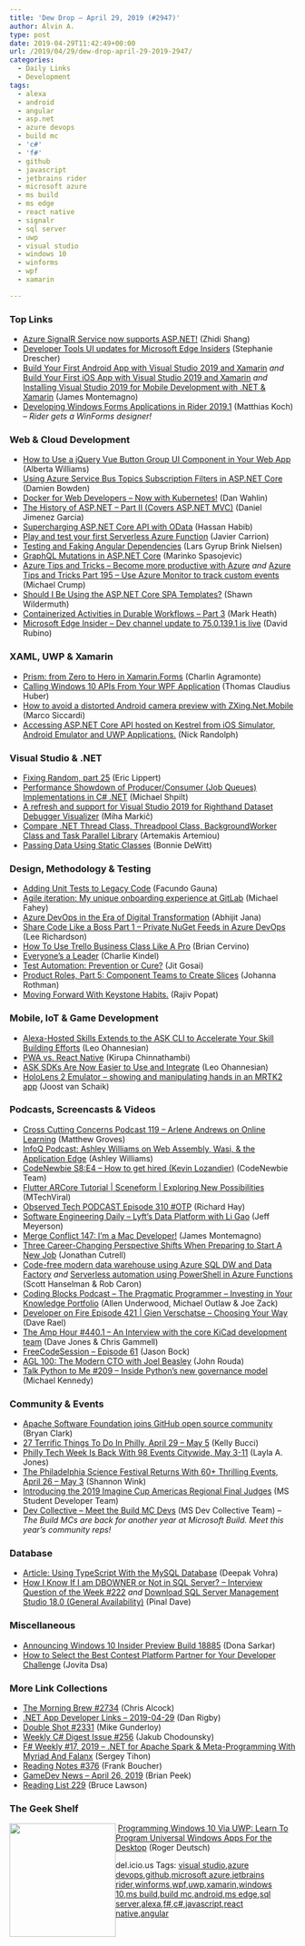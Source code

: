```yaml
---
title: 'Dew Drop – April 29, 2019 (#2947)'
author: Alvin A.
type: post
date: 2019-04-29T11:42:49+00:00
url: /2019/04/29/dew-drop-april-29-2019-2947/
categories:
  - Daily Links
  - Development
tags:
  - alexa
  - android
  - angular
  - asp.net
  - azure devops
  - build mc
  - 'c#'
  - 'f#'
  - github
  - javascript
  - jetbrains rider
  - microsoft azure
  - ms build
  - ms edge
  - react native
  - signalr
  - sql server
  - uwp
  - visual studio
  - windows 10
  - winforms
  - wpf
  - xamarin

---
```

### <a name="top"></a>Top Links

  * <a href="https://devblogs.microsoft.com/aspnet/azure-signalr-service-now-supports-asp-net/" target="_blank" rel="noopener noreferrer">Azure SignalR Service now supports ASP.NET!</a> (Zhidi Shang)
  * <a href="https://blogs.windows.com/msedgedev/2019/04/26/edge-insiders-devtools-chromium-dark-theme/?WT.mc_id=DX_MVP4025064" target="_blank" rel="noopener noreferrer">Developer Tools UI updates for Microsoft Edge Insiders</a> (Stephanie Drescher)
  * <a href="http://www.youtube.com/watch?v=I0D3JIYFljE" target="_blank" rel="noopener noreferrer">Build Your First Android App with Visual Studio 2019 and Xamarin</a> _and_ <a href="http://www.youtube.com/watch?v=Ld7Ds5qAwGQ" target="_blank" rel="noopener noreferrer">Build Your First iOS App with Visual Studio 2019 and Xamarin</a> _and_ <a href="http://www.youtube.com/watch?v=zHX0bNNJy-c" target="_blank" rel="noopener noreferrer">Installing Visual Studio 2019 for Mobile Development with .NET & Xamarin</a> (James Montemagno)
  * <a href="https://blog.jetbrains.com/dotnet/2019/04/26/developing-windows-forms-applications-rider-2019-1/" target="_blank" rel="noopener noreferrer">Developing Windows Forms Applications in Rider 2019.1</a> (Matthias Koch) _&#8211; Rider gets a WinForms designer!_

### <a name="web"></a>Web & Cloud Development

  * <a href="https://tracking.feedpress.it/link/11968/11298513" target="_blank" rel="noopener noreferrer">How to Use a jQuery Vue Button Group UI Component in Your Web App</a> (Alberta Williams)
  * <a href="https://damienbod.com/2019/04/27/using-azure-service-bus-topics-subscription-filters-in-asp-net-core/" target="_blank" rel="noopener noreferrer">Using Azure Service Bus Topics Subscription Filters in ASP.NET Core</a> (Damien Bowden)
  * <a href="https://blog.codewithdan.com/docker-for-web-developers-now-with-kubernetes/" target="_blank" rel="noopener noreferrer">Docker for Web Developers – Now with Kubernetes!</a> (Dan Wahlin)
  * <a href="http://feedproxy.google.com/~r/netCurryRecentArticles/~3/REWfedUaDhc/ShowArticle.aspx" target="_blank" rel="noopener noreferrer">The History of ASP.NET – Part II (Covers ASP.NET MVC)</a> (Daniel Jimenez Garcia)
  * <a href="https://devblogs.microsoft.com/odata/supercharging-asp-net-core-api-with-odata/" target="_blank" rel="noopener noreferrer">Supercharging ASP.NET Core API with OData</a> (Hassan Habib)
  * <a href="https://www.codeproject.com/Articles/3773982/Play-and-test-your-first-Serverless-Azure-Function" target="_blank" rel="noopener noreferrer">Play and test your first Serverless Azure Function</a> (Javier Carrion)
  * <a href="https://blog.angularindepth.com/testing-and-faking-angular-dependencies-886495057121?source=rss----e5ed704095b---4" target="_blank" rel="noopener noreferrer">Testing and Faking Angular Dependencies</a> (Lars Gyrup Brink Nielsen)
  * <a href="https://code-maze.com/graphql-mutations/" target="_blank" rel="noopener noreferrer">GraphQL Mutations in ASP.NET Core</a> (Marinko Spasojevic)
  * <a href="https://azure.microsoft.com/blog/azure-tips-and-tricks-become-more-productive-with-azure/" target="_blank" rel="noopener noreferrer">Azure Tips and Tricks &#8211; Become more productive with Azure</a> _and_ <a href="https://www.michaelcrump.net/azure-tips-and-tricks195/" target="_blank" rel="noopener noreferrer">Azure Tips and Tricks Part 195 &#8211; Use Azure Monitor to track custom events</a> (Michael Crump)
  * <a href="https://wildermuth.com/2019/04/28/Should-I-Be-Using-the-ASP-NET-Core-SPA-Templates" target="_blank" rel="noopener noreferrer">Should I Be Using the ASP.NET Core SPA Templates?</a> (Shawn Wildermuth)
  * <a href="https://markheath.net/post/serverless-containers-durable-workflows-3" target="_blank" rel="noopener noreferrer">Containerized Activities in Durable Workflows &#8211; Part 3</a> (Mark Heath)
  * <a href="https://techcommunity.microsoft.com/t5/Discussions/Dev-channel-update-to-75-0-139-1-is-live/m-p/486346" target="_blank" rel="noopener noreferrer">Microsoft Edge Insider &#8211; Dev channel update to 75.0.139.1 is live</a> (David Rubino)

### <a name="silverlight"></a>XAML, UWP & Xamarin

  * <a href="https://xamgirl.com/prism-from-zero-to-hero-in-xamarin-forms/" target="_blank" rel="noopener noreferrer">Prism: from Zero to Hero in Xamarin.Forms</a> (Charlin Agramonte)
  * <a href="https://www.thomasclaudiushuber.com/2019/04/26/calling-windows-10-apis-from-your-wpf-application/" target="_blank" rel="noopener noreferrer">Calling Windows 10 APIs From Your WPF Application</a> (Thomas Claudius Huber)
  * <a href="https://msicc.net/how-to-avoid-a-distorted-android-camera-preview-with-zxing-net-mobile/" target="_blank" rel="noopener noreferrer">How to avoid a distorted Android camera preview with ZXing.Net.Mobile</a> (Marco Siccardi)
  * <a href="http://feedproxy.google.com/~r/NicksNetTravels/~3/fkGA0BPfNHk/post.aspx" target="_blank" rel="noopener noreferrer">Accessing ASP.NET Core API hosted on Kestrel from iOS Simulator, Android Emulator and UWP Applications.</a> (Nick Randolph)

### <a name="dotnet"></a>Visual Studio & .NET

  * <a href="https://ericlippert.com/2019/04/26/fixing-random-part-25/" target="_blank" rel="noopener noreferrer">Fixing Random, part 25</a> (Eric Lippert)
  * <a href="https://michaelscodingspot.com/performance-of-producer-consumer/" target="_blank" rel="noopener noreferrer">Performance Showdown of Producer/Consumer (Job Queues) Implementations in C# .NET</a> (Michael Shpilt)
  * <a href="http://feedproxy.google.com/~r/RighthandBlogs/~3/LqD4o2JJQ8s/post.aspx" target="_blank" rel="noopener noreferrer">A refresh and support for Visual Studio 2019 for Righthand Dataset Debugger Visualizer</a> (Miha Markič)
  * <a href="http://feedproxy.google.com/~r/MSSQLTips-LatestSqlServerTips/~3/Ow4bPDVH9ds/" target="_blank" rel="noopener noreferrer">Compare .NET Thread Class, Threadpool Class, BackgroundWorker Class and Task Parallel Library</a> (Artemakis Artemiou)
  * <a href="http://geek-goddess-bonnie.blogspot.com/2019/04/passing-data-using-static-classes.html" target="_blank" rel="noopener noreferrer">Passing Data Using Static Classes</a> (Bonnie DeWitt)

### <a name="design"></a>Design, Methodology & Testing

  * <a href="https://www.nebbiatech.com/2019/04/26/adding-unit-tests-to-legacy-code/" target="_blank" rel="noopener noreferrer">Adding Unit Tests to Legacy Code</a> (Facundo Gauna)
  * <a href="https://about.gitlab.com/2019/04/26/agile-iteration-unique-onboarding-experience/" target="_blank" rel="noopener noreferrer">Agile iteration: My unique onboarding experience at GitLab</a> (Michael Fahey)
  * <a href="https://abhijitjana.net/2019/04/28/azure-devops-in-the-era-of-digital-transformation/" target="_blank" rel="noopener noreferrer">Azure DevOps in the Era of Digital Transformation</a> (Abhijit Jana)
  * <a href="http://www.leerichardson.com/2019/04/share-code-like-boss-part-1-private.html" target="_blank" rel="noopener noreferrer">Share Code Like a Boss Part 1 &#8211; Private NuGet Feeds in Azure DevOps</a> (Lee Richardson)
  * <a href="https://blog.trello.com/how-to-use-trello-business-class-like-a-pro" target="_blank" rel="noopener noreferrer">How To Use Trello Business Class Like A Pro</a> (Brian Cervino)
  * <a href="http://feedproxy.google.com/~r/cek/~3/1SVRQT609WI/" target="_blank" rel="noopener noreferrer">Everyone’s a Leader</a> (Charlie Kindel)
  * <a href="https://www.infoq.com/articles/test-automation-prevention-cure?utm_campaign=infoq_content&utm_source=infoq&utm_medium=feed&utm_term=global" target="_blank" rel="noopener noreferrer">Test Automation: Prevention or Cure?</a> (Jit Gosai)
  * <a href="http://feedproxy.google.com/~r/ManagingProductDevelopment/~3/B7Ew0yQm3mw/" target="_blank" rel="noopener noreferrer">Product Roles, Part 5: Component Teams to Create Slices</a> (Johanna Rothman)
  * <a href="https://www.thousandtyone.com/blog/MovingForwardWithKeystoneHabits.aspx" target="_blank" rel="noopener noreferrer">Moving Forward With Keystone Habits.</a> (Rajiv Popat)

### <a name="mobile"></a>Mobile, IoT & Game Development

  * <a href="https://developer.amazon.com:443/blogs/alexa/post/b9f927e2-2fd4-4e02-8600-0285eb4a2b95/alexa-hosted-skills-extends-to-the-ask-cli-to-accelerate-your-skill-building-efforts" target="_blank" rel="noopener noreferrer">Alexa-Hosted Skills Extends to the ASK CLI to Accelerate Your Skill Building Efforts</a> (Leo Ohannesian)
  * <a href="https://www.kirupa.com/apps/pwa_vs_react_native.htm" target="_blank" rel="noopener noreferrer">PWA vs. React Native</a> (Kirupa Chinnathambi)
  * <a href="https://developer.amazon.com/blogs/alexa/post/ee8a8ee4-6a9f-45d7-8205-05222701a5b4/ask-sdks-are-now-easier-to-use-and-integrate" target="_blank" rel="noopener noreferrer">ASK SDKs Are Now Easier to Use and Integrate</a> (Leo Ohannesian)
  * <a href="http://feedproxy.google.com/~r/blogspot/dotnetbyexample/~3/AuOf2YpbY_U/hololens-2-emulator-showing-and.html" target="_blank" rel="noopener noreferrer">HoloLens 2 Emulator &#8211; showing and manipulating hands in an MRTK2 app</a> (Joost van Schaik)

### <a name="podcasts"></a>Podcasts, Screencasts & Videos

  * <a href="http://feedproxy.google.com/~r/CrossCuttingConcerns/~3/Ef6b0ODfX8g/Podcast-119-Arlene-Andrews-Online-Learning" target="_blank" rel="noopener noreferrer">Cross Cutting Concerns Podcast 119 &#8211; Arlene Andrews on Online Learning</a> (Matthew Groves)
  * <a href="https://www.infoq.com/podcasts/ashley-williams-web-assembly?utm_campaign=infoq_content&utm_source=infoq&utm_medium=feed&utm_term=global" target="_blank" rel="noopener noreferrer">InfoQ Podcast: Ashley Williams on Web Assembly, Wasi, & the Application Edge</a> (Ashley Williams)
  * <a href="https://www.codenewbie.org/podcast/how-to-get-hired" target="_blank" rel="noopener noreferrer">CodeNewbie S8:E4 &#8211; How to get hired (Kevin Lozandier)</a> (CodeNewbie Team)
  * <a href="http://www.youtube.com/watch?v=Gf-Qu29RLUo" target="_blank" rel="noopener noreferrer">Flutter ARCore Tutorial | Sceneform | Exploring New Possibilities</a> (MTechViral)
  * <a href="https://www.windowsobserver.com/2019/04/28/observed-tech-podcast-episode-310-otp/" target="_blank" rel="noopener noreferrer">Observed Tech PODCAST Episode 310 #OTP</a> (Richard Hay)
  * <a href="https://softwareengineeringdaily.com/2019/04/29/lyfts-data-platform-with-li-gao/" target="_blank" rel="noopener noreferrer">Software Engineering Daily &#8211; Lyft’s Data Platform with Li Gao</a> (Jeff Meyerson)
  * <a href="http://www.mergeconflict.fm/147" target="_blank" rel="noopener noreferrer">Merge Conflict 147: I&#8217;m a Mac Developer!</a> (James Montemagno)
  * <a href="http://developertea.simplecast.fm/1c0b49a8" target="_blank" rel="noopener noreferrer">Three Career-Changing Perspective Shifts When Preparing to Start A New Job</a> (Jonathan Cutrell)
  * <a href="https://channel9.msdn.com/Shows/Azure-Friday/Code-free-modern-data-warehouse-using-Azure-Data-Factory?WT.mc_id=DX_MVP4025064" target="_blank" rel="noopener noreferrer">Code-free modern data warehouse using Azure SQL DW and Data Factory</a> _and_ <a href="https://channel9.msdn.com/Shows/Azure-Friday/Serverless-automation-using-PowerShell-in-Azure-Functions?WT.mc_id=DX_MVP4025064" target="_blank" rel="noopener noreferrer">Serverless automation using PowerShell in Azure Functions</a> (Scott Hanselman & Rob Caron)
  * <a href="https://www.codingblocks.net/podcast/the-pragmatic-programmer-investing-in-your-knowledge-portfolio/" target="_blank" rel="noopener noreferrer">Coding Blocks Podcast &#8211; The Pragmatic Programmer &#8211; Investing in Your Knowledge Portfolio</a> (Allen Underwood, Michael Outlaw & Joe Zack)
  * <a href="https://developeronfire.com/podcast/episode-421-gien-verschatse-choosing-your-way" target="_blank" rel="noopener noreferrer">Developer on Fire Episode 421 | Gien Verschatse &#8211; Choosing Your Way</a> (Dave Rael)
  * <a href="http://feedproxy.google.com/~r/TheAmpHour/~3/rDnW4xNaQcw/" target="_blank" rel="noopener noreferrer">The Amp Hour #440.1 – An Interview with the core KiCad development team</a> (Dave Jones & Chris Gammell)
  * <a href="http://www.youtube.com/watch?v=pBCfW3XcVUY" target="_blank" rel="noopener noreferrer">FreeCodeSession &#8211; Episode 61</a> (Jason Bock)
  * <a href="https://www.ageekleader.com/agl-100-the-modern-cto-with-joel-beasley/" target="_blank" rel="noopener noreferrer">AGL 100: The Modern CTO with Joel Beasley</a> (John Rouda)
  * <a href="https://talkpython.fm/episodes/show/209/inside-python-s-new-governance-model" target="_blank" rel="noopener noreferrer">Talk Python to Me #209 &#8211; Inside Python&#8217;s new governance model</a> (Michael Kennedy)

### <a name="events"></a>Community & Events

  * <a href="https://github.blog/2019-04-29-apache-joins-github-community/" target="_blank" rel="noopener noreferrer">Apache Software Foundation joins GitHub open source community</a> (Bryan Clark)
  * <a href="https://www.uwishunu.com/2019/04/things-to-do-in-philadelphia-this-week-april-29-may-5-2019/" target="_blank" rel="noopener noreferrer">27 Terrific Things To Do In Philly, April 29 – May 5</a> (Kelly Bucci)
  * <a href="https://www.uwishunu.com/2019/04/9th-annual-philly-tech-week-may-3-11/" target="_blank" rel="noopener noreferrer">Philly Tech Week Is Back With 98 Events Citywide, May 3-11</a> (Layla A. Jones)
  * <a href="https://www.uwishunu.com/2019/04/philadelphia-science-festival-returns-april-26-may-3-2019/" target="_blank" rel="noopener noreferrer">The Philadelphia Science Festival Returns With 60+ Thrilling Events, April 26 – May 3</a> (Shannon Wink)
  * <a href="https://techcommunity.microsoft.com/t5/Student-Developer-Blog/Introducing-the-2019-Imagine-Cup-Americas-Regional-Final-Judges/ba-p/486281" target="_blank" rel="noopener noreferrer">Introducing the 2019 Imagine Cup Americas Regional Final Judges</a> (MS Student Developer Team)
  * <a href="https://developer.microsoft.com/en-us/collective/dev_mc" target="_blank" rel="noopener noreferrer">Dev Collective &#8211; Meet the Build MC Devs</a> (MS Dev Collective Team) _&#8211; The Build MCs are back for another year at Microsoft Build. Meet this year&#8217;s community reps!_

### <a name="sql"></a>Database

  * <a href="https://www.infoq.com/articles/typescript-mysql?utm_campaign=infoq_content&utm_source=infoq&utm_medium=feed&utm_term=global" target="_blank" rel="noopener noreferrer">Article: Using TypeScript With the MySQL Database</a> (Deepak Vohra)
  * <a href="https://blog.sqlauthority.com/2019/04/28/how-i-know-if-i-am-dbowner-or-not-in-sql-server-interview-question-of-the-week-222/" target="_blank" rel="noopener noreferrer">How I Know If I am DBOWNER or Not in SQL Server? – Interview Question of the Week #222</a> _and_ <a href="https://blog.sqlauthority.com/2019/04/29/download-sql-server-management-studio-18-0-general-availability/" target="_blank" rel="noopener noreferrer">Download SQL Server Management Studio 18.0 (General Availability)</a> (Pinal Dave)

### <a name="misc"></a>Miscellaneous

  * <a href="https://blogs.windows.com/windowsexperience/2019/04/26/announcing-windows-10-insider-preview-build-18885/?WT.mc_id=DX_MVP4025064" target="_blank" rel="noopener noreferrer">Announcing Windows 10 Insider Preview Build 18885</a> (Dona Sarkar)
  * <a href="https://developermedia.com/best-contest-platform-partner/" target="_blank" rel="noopener noreferrer">How to Select the Best Contest Platform Partner for Your Developer Challenge</a> (Jovita Dsa)

### <a name="links"></a>More Link Collections

  * <a href="http://feedproxy.google.com/~r/ReflectivePerspective/~3/Mx4790HKYiU/" target="_blank" rel="noopener noreferrer">The Morning Brew #2734</a> (Chris Alcock)
  * <a href="https://links.danrigby.com/2019/04/app-developer-links-2019-04-29/" target="_blank" rel="noopener noreferrer">.NET App Developer Links &#8211; 2019-04-29</a> (Dan Rigby)
  * <a href="https://afreshcup.com/home/2019/04/29/double-shot-2331.html" target="_blank" rel="noopener noreferrer">Double Shot #2331</a> (Mike Gunderloy)
  * <a href="http://feedproxy.google.com/~r/digest-csharp/~3/EuwMDRHkQio/256" target="_blank" rel="noopener noreferrer">Weekly C# Digest Issue #256</a> (Jakub Chodounsky)
  * <a href="https://sergeytihon.com/2019/04/27/f-weekly-17-2019-net-for-apache-spark-meta-programming-with-myriad-and-falanx/" target="_blank" rel="noopener noreferrer">F# Weekly #17, 2019 – .NET for Apache Spark & Meta-Programming With Myriad And Falanx</a> (Sergey Tihon)
  * <a href="http://www.frankysnotes.com/2019/04/reading-notes-376.html" target="_blank" rel="noopener noreferrer">Reading Notes #376</a> (Frank Boucher)
  * <a href="https://brianpeek.com/gamedev-news-april-26-2019/" target="_blank" rel="noopener noreferrer">GameDev News &#8211; April 26, 2019</a> (Brian Peek)
  * <a href="https://www.brucelawson.co.uk/2019/reading-list-229/" target="_blank" rel="noopener noreferrer">Reading List 229</a> (Bruce Lawson)

### <a name="shelf"></a>The Geek Shelf

<a href="https://www.amazon.com/Programming-Windows-Via-UWP-Universal/dp/1973438771/?tag=amavin-20" target="_blank" rel="noopener noreferrer"><img loading="lazy" decoding="async" width="187" height="200" align="left" style="margin: 0px 0px 10px; border: 0px currentcolor; border-image: none; float: left; display: inline; background-image: none;" src="https://m.media-amazon.com/images/I/51xDYc9g4yL._AC_UL320_.jpg" border="0" /></a>&nbsp;<a href="https://www.amazon.com/Programming-Windows-Via-UWP-Universal/dp/1973438771/?tag=amavin-20" target="_blank" rel="noopener noreferrer">Programming Windows 10 Via UWP: Learn To Program Universal Windows Apps For the Desktop</a> (Roger Deutsch)

<div class="wlWriterEditableSmartContent" id="scid:77ECF5F8-D252-44F5-B4EB-D463C5396A79:9f4c159c-f091-4aee-82f8-8605d8afab85" style="margin: 0px; padding: 0px; float: none; display: inline;">
  del.icio.us Tags: <a href="http://del.icio.us/popular/visual+studio" rel="tag">visual studio</a>,<a href="http://del.icio.us/popular/azure+devops" rel="tag">azure devops</a>,<a href="http://del.icio.us/popular/github" rel="tag">github</a>,<a href="http://del.icio.us/popular/microsoft+azure" rel="tag">microsoft azure</a>,<a href="http://del.icio.us/popular/jetbrains+rider" rel="tag">jetbrains rider</a>,<a href="http://del.icio.us/popular/winforms" rel="tag">winforms</a>,<a href="http://del.icio.us/popular/wpf" rel="tag">wpf</a>,<a href="http://del.icio.us/popular/uwp" rel="tag">uwp</a>,<a href="http://del.icio.us/popular/xamarin" rel="tag">xamarin</a>,<a href="http://del.icio.us/popular/windows+10" rel="tag">windows 10</a>,<a href="http://del.icio.us/popular/ms+build" rel="tag">ms build</a>,<a href="http://del.icio.us/popular/build+mc" rel="tag">build mc</a>,<a href="http://del.icio.us/popular/android" rel="tag">android</a>,<a href="http://del.icio.us/popular/ms+edge" rel="tag">ms edge</a>,<a href="http://del.icio.us/popular/sql+server" rel="tag">sql server</a>,<a href="http://del.icio.us/popular/alexa" rel="tag">alexa</a>,<a href="http://del.icio.us/popular/f%23" rel="tag">f#</a>,<a href="http://del.icio.us/popular/c%23" rel="tag">c#</a>,<a href="http://del.icio.us/popular/javascript" rel="tag">javascript</a>,<a href="http://del.icio.us/popular/react+native" rel="tag">react native</a>,<a href="http://del.icio.us/popular/angular" rel="tag">angular</a>
</div>